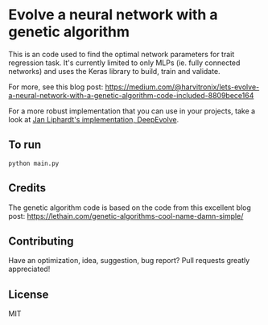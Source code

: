 # Evolve a neural network with a genetic algorithm

This is an code used to find the optimal network parameters for trait regression task. 
It's currently limited to only MLPs (ie. fully connected networks) and uses the Keras library to build, train and validate.


For more, see this blog post: 
https://medium.com/@harvitronix/lets-evolve-a-neural-network-with-a-genetic-algorithm-code-included-8809bece164

For a more robust implementation that you can use in your projects, take a look at [Jan Liphardt's implementation, DeepEvolve](https://github.com/jliphard/DeepEvolve).

## To run


```python main.py```


## Credits

The genetic algorithm code is based on the code from this excellent blog post: https://lethain.com/genetic-algorithms-cool-name-damn-simple/

## Contributing

Have an optimization, idea, suggestion, bug report? Pull requests greatly appreciated!

## License

MIT
